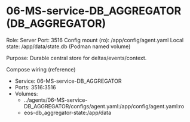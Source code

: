 # 06-MS-service-DB_AGGREGATOR (DB_AGGREGATOR)

Role: Server
Port: 3516
Config mount (ro): /app/config/agent.yaml
Local state: /app/data/state.db (Podman named volume)

Purpose: Durable central store for deltas/events/context.

Compose wiring (reference)
- Service: 06-MS-service-DB_AGGREGATOR
- Ports: 3516:3516
- Volumes:
  - ../agents/06-MS-service-DB_AGGREGATOR/configs/agent.yaml:/app/config/agent.yaml:ro
  - eos-db_aggregator-state:/app/data
